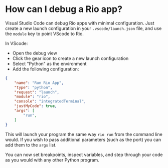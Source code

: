# How can I debug a Rio app?

Visual Studio Code can debug Rio apps with minimal configuration. Just create a
new launch configuration in your `.vscode/launch.json` file, and use the
`module` key to point VScode to Rio.

In VScode:

- Open the debug view
- Click the gear icon to create a new launch configuration
- Select "Python" as the environment
- Add the following configuration:

```json
{
    "name": "Run Rio App",
    "type": "python",
    "request": "launch",
    "module": "rio",
    "console": "integratedTerminal",
    "justMyCode": true,
    "args": [
        "run",
    ]
}
```

This will launch your program the same way `rio run` from the command line
would. If you wish to pass additional parameters (such as the port) you can add
them to the `args` list.

You can now set breakpoints, inspect variables, and step through your code as
you would with any other Python program.
